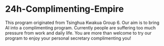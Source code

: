 # 24h-Complimenting-Empire
This program originated from Tsinghua Kwakua Group 6.  Our aim is to bring AI into a complimenting program. Currently people are suffering too much pressure from work and daily life.  You are more than welcome to try our program to enjoy your personal secretary complimenting you!
